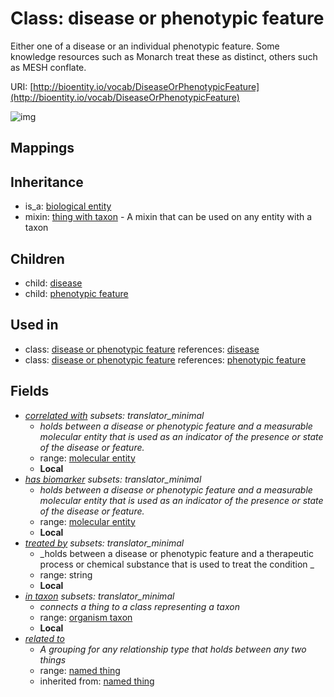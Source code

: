 # Class: disease or phenotypic feature


Either one of a disease or an individual phenotypic feature. Some knowledge resources such as Monarch treat these as distinct, others such as MESH conflate.

URI: [http://bioentity.io/vocab/DiseaseOrPhenotypicFeature](http://bioentity.io/vocab/DiseaseOrPhenotypicFeature)

![img](http://yuml.me/diagram/nofunky;dir:TB/class/\[BiologicalEntity]^-\[DiseaseOrPhenotypicFeature|id(i):identifier_type%20%3F;name(i):label_type%20%3F;category(i):label_type%20%3F;node_property(i):string%20%3F;iri(i):iri_type%20%3F;full_name(i):label_type%20%3F;description(i):narrative_text%20%3F;systematic_synonym(i):label_type%20%3F;has_phenotype(i):phenotype%20%3F;treated_by:string%20%3F],%20\[DiseaseOrPhenotypicFeature]^-\[Disease],%20\[DiseaseOrPhenotypicFeature]^-\[PhenotypicFeature],%20\[DiseaseOrPhenotypicFeature]-%20related%20to(i)%20%3F>\[NamedThing],%20\[DiseaseOrPhenotypicFeature]-%20correlated%20with%20%3F>\[MolecularEntity],%20\[DiseaseOrPhenotypicFeature]-%20has%20biomarker%20%3F>\[MolecularEntity],%20\[DiseaseOrPhenotypicFeature]-%20in%20taxon%20%3F>\[OrganismTaxon],%20\[DiseaseOrPhenotypicFeature]uses%20-.->\[ThingWithTaxon])
## Mappings

## Inheritance

 *  is_a: [biological entity](BiologicalEntity.md)
 *  mixin: [thing with taxon](ThingWithTaxon.md) - A mixin that can be used on any entity with a taxon
## Children

 *  child: [disease](Disease.md)
 *  child: [phenotypic feature](PhenotypicFeature.md)
## Used in

 *  class: [disease or phenotypic feature](DiseaseOrPhenotypicFeature.md) references: [disease](Disease.md)
 *  class: [disease or phenotypic feature](DiseaseOrPhenotypicFeature.md) references: [phenotypic feature](PhenotypicFeature.md)
## Fields

 * _[correlated with](correlated_with.md) *subsets: translator_minimal*_
    * _holds between a disease or phenotypic feature and a measurable molecular entity that is used as an indicator of the presence or state of the disease or feature._
    * range: [molecular entity](MolecularEntity.md)
    * __Local__
 * _[has biomarker](has_biomarker.md) *subsets: translator_minimal*_
    * _holds between a disease or phenotypic feature and a measurable molecular entity that is used as an indicator of the presence or state of the disease or feature._
    * range: [molecular entity](MolecularEntity.md)
    * __Local__
 * _[treated by](treated_by.md) *subsets: translator_minimal*_
    * _holds between a disease or phenotypic feature and a therapeutic process or chemical substance that is used to treat the condition _
    * range: string
    * __Local__
 * _[in taxon](in_taxon.md) *subsets: translator_minimal*_
    * _connects a thing to a class representing a taxon_
    * range: [organism taxon](OrganismTaxon.md)
    * __Local__
 * _[related to](related_to.md)_
    * _A grouping for any relationship type that holds between any two things_
    * range: [named thing](NamedThing.md)
    * inherited from: [named thing](NamedThing.md)

